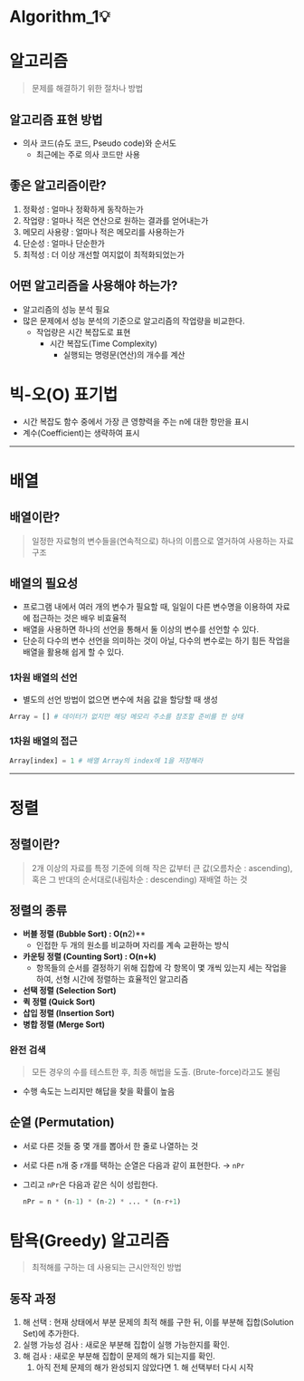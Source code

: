 # Algorithm_1💡

# 알고리즘

> 문제를 해결하기 위한 절차나 방법
> 

## 알고리즘 표현 방법

- 의사 코드(슈도 코드, Pseudo code)와 순서도
    - 최근에는 주로 의사 코드만 사용

## 좋은 알고리즘이란?

1. 정확성 : 얼마나 정확하게 동작하는가
2. 작업량 : 얼마나 적은 연산으로 원하는 결과를 얻어내는가
3. 메모리 사용량 : 얼마나 적은 메모리를 사용하는가
4. 단순성 : 얼마나 단순한가
5. 최적성 : 더 이상 개선할 여지없이 최적화되었는가

## 어떤 알고리즘을 사용해야 하는가?

- 알고리즘의 성능 분석 필요
- 많은 문제에서 성능 분석의 기준으로 알고리즘의 작업량을 비교한다.
    - 작업량은 시간 복잡도로 표현
        - 시간 복잡도(Time Complexity)
            - 실행되는 명령문(연산)의 개수를 계산

# 빅-오(O) 표기법

- 시간 복잡도 함수 중에서 가장 큰 영향력을 주는 n에 대한 항만을 표시
- 계수(Coefficient)는 생략하여 표시

---

# 배열

## 배열이란?

> 일정한 자료형의 변수들을(연속적으로) 하나의 이름으로 열거하여 사용하는 자료구조
> 

## 배열의 필요성

- 프로그램 내에서 여러 개의 변수가 필요할 때, 일일이 다른 변수명을 이용하여 자료에 접근하는 것은 배우 비효율적
- 배열을 사용하면 하나의 선언을 통해서 둘 이상의 변수를 선언할 수 있다.
- 단순히 다수의 변수 선언을 의미하는 것이 아닐, 다수의 변수로는 하기 힘든 작업을 배열을 활용해 쉽게 할 수 있다.

### 1차원 배열의 선언

- 별도의 선언 방법이 없으면 변수에 처음 값을 할당할 때 생성

```python
Array = [] # 데이터가 없지만 해당 메모리 주소를 참조할 준비를 한 상태
```

### 1차원 배열의 접근

```python
Array[index] = 1 # 배열 Array의 index에 1을 저장해라
```

---

# 정렬

## 정렬이란?

> 2개 이상의 자료를 특정 기준에 의해 작은 값부터 큰 값(오름차순 : ascending), 혹은 그 반대의 순서대로(내림차순 : descending) 재배열 하는 것
> 

## 정렬의 종류

- **버블 정렬 (Bubble Sort) : O(n**2)**
    - 인접한 두 개의 원소를 비교하며 자리를 계속 교환하는 방식
- **카운팅 정렬 (Counting Sort) : O(n+k)**
    - 항목들의 순서를 결정하기 위해 집합에 각 항목이 몇 개씩 있는지 세는 작업을 하여, 선형 시간에 정렬하는 효율적인 알고리즘
- **선택 정렬 (Selection Sort)**
- **퀵 정렬 (Quick Sort)**
- **삽입 정렬 (Insertion Sort)**
- **병합 정렬 (Merge Sort)**

### 완전 검색

> 모든 경우의 수를 테스트한 후, 최종 해법을 도출. (Brute-force)라고도 불림
> 
- 수행 속도는 느리지만 해답을 찾을 확률이 높음

## 순열 (Permutation)

- 서로 다른 것들 중 몇 개를 뽑아서 한 줄로 나열하는 것
- 서로 다른 n개 중 r개를 택하는 순열은 다음과 같이 표현한다. → `nPr`
- 그리고 `nPr`은 다음과 같은 식이 성립한다.
    
    ```python
    nPr = n * (n-1) * (n-2) * ... * (n-r+1)
    ```
    

# 탐욕(Greedy) 알고리즘

> 최적해를 구하는 데 사용되는 근시안적인 방법
> 

## 동작 과정

1. 해 선택 : 현재 상태에서 부분 문제의 최적 해를 구한 뒤, 이를 부분해 집합(Solution Set)에 추가한다.
2. 실행 가능성 검사 : 새로운 부분해 집합이 실행 가능한지를 확인.
3. 해 검사 : 새로운 부분해 집합이 문제의 해가 되는지를 확인.
    1. 아직 전체 문제의 해가 완성되지 않았다면 1. 해 선택부터 다시 시작